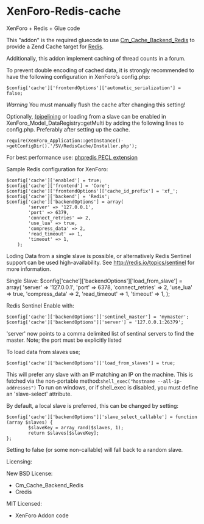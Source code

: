 # XenForo-Redis-cache
XenForo + Redis + Glue code

This "addon" is the required gluecode to use [Cm_Cache_Backend_Redis](https://github.com/colinmollenhour/Cm_Cache_Backend_Redis) to provide a Zend Cache target for [Redis](http://redis.io/).

Additionally, this addon implement caching of thread counts in a forum.


To prevent double encoding of cached data, it is strongly recommended to have the following configuration in XenForo's config.php:
```
$config['cache']['frontendOptions']['automatic_serialization'] = false;
```
*Warning*
You must manually flush the cache after changing this setting!

Optionally, [(pipelining](http://redis.io/topics/pipelining) or loading from a slave can be enabled in XenForo_Model_DataRegistry::getMulti by adding the following lines to config.php. Preferably after setting up the cache.
```
require(XenForo_Application::getInstance()->getConfigDir().'/SV/RedisCache/Installer.php');
```

For best performance use: [phpredis PECL extension](http://pecl.php.net/package/redis)

Sample Redis configuration for XenForo:
```
$config['cache']['enabled'] = true;
$config['cache']['frontend'] = 'Core';
$config['cache']['frontendOptions']['cache_id_prefix'] = 'xf_';
$config['cache']['backend'] = 'Redis';
$config['cache']['backendOptions'] = array(
        'server' => '127.0.0.1',
        'port' => 6379,
        'connect_retries' => 2,
        'use_lua' => true,
        'compress_data' => 2,
        'read_timeout' => 1,
        'timeout' => 1,
    );
```

Loding Data from a single slave is possible, or alternatively Redis Sentinel support can be used  high-availability. See http://redis.io/topics/sentinel for more information.

Single Slave:
$config['cache']['backendOptions']['load_from_slave'] = array(
        'server' => '127.0.0.1',
        'port' => 6378,
        'connect_retries' => 2,
        'use_lua' => true,
        'compress_data' => 2,
        'read_timeout' => 1,
        'timeout' => 1,
    );


Redis Sentinel Enable with:
```
$config['cache']['backendOptions']['sentinel_master'] = 'mymaster';
$config['cache']['backendOptions']['server'] = '127.0.0.1:26379';
```
'server' now points to a comma delimited list of sentinal servers to find the master. Note; the port must be explicitly listed

To load data from slaves use;
```
$config['cache']['backendOptions']['load_from_slaves'] = true;
```
This will prefer any slave with an IP matching an IP on the machine. This is fetched via the non-portable method:```shell_exec("hostname --all-ip-addresses")```
To run on windows, or if shell_exec is disabled, you must define an 'slave-select' attribute.


By default, a local slave is preferred, this can be changed by setting:
```
$config['cache']['backendOptions']['slave_select_callable'] = function (array $slaves) { 
        $slaveKey = array_rand($slaves, 1);
        return $slaves[$slaveKey];
};
```
Setting to false (or some non-callable) will fall back to a random slave.

Licensing:

New BSD License:
- Cm_Cache_Backend_Redis
- Credis

MIT Licensed:
- XenForo Addon code
